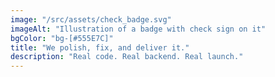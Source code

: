 ```yaml
---
image: "/src/assets/check_badge.svg"
imageAlt: "Illustration of a badge with check sign on it"
bgColor: "bg-[#555E7C]"
title: "We polish, fix, and deliver it."
description: "Real code. Real backend. Real launch."
---
```

